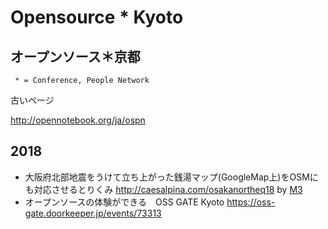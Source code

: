 # Opensource * Kyoto
## オープンソース＊京都

     * = Conference, People Network

古いページ

http://opennotebook.org/ja/ospn


## 2018
- 大阪府北部地震をうけて立ち上がった銭湯マップ(GoogleMap上)をOSMにも対応させるとりくみ http://caesalpina.com/osakanortheq18 by <a href="http://caesalpina.com/M3">M3</a>
- オープンソースの体験ができる　OSS GATE Kyoto https://oss-gate.doorkeeper.jp/events/73313
